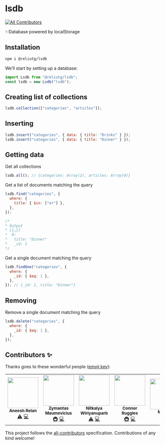 # lsdb

<!-- ALL-CONTRIBUTORS-BADGE:START - Do not remove or modify this section -->

[![All Contributors](https://img.shields.io/badge/all_contributors-5-orange.svg?style=flat-square)](#contributors-)

<!-- ALL-CONTRIBUTORS-BADGE:END -->

✨Database powered by localStorage

## Installation

```bash
npm i @reliutg/lsdb
```

We’ll start by setting up a database:

```js
import Lsdb from "@reliutg/lsdb";
const lsdb = new Lsdb("lsdb");
```

## Creating list of collections

```js
lsdb.collection(["categories", "articles"]);
```

## Inserting

```js
lsdb.insert("categories", { data: { title: "Drinks" } });
lsdb.insert("categories", { data: { title: "Dinner" } });
```

## Getting data

Get all collections

```js
lsdb.all(); // {categories: Array(2), articles: Array(0)}
```

Get a list of documents matching the query

```js
lsdb.find("categories", {
  where: {
    title: { $in: ["er"] },
  },
});

/* 
* Output
* [{…}]
*  0:
*   title: "Dinner"
*   _id: 1
*/

```

Get a single document matching the query

```js
lsdb.findOne("categories", {
  where: {
    _id: { $eq: 1 },
  },
}); // {_id: 1, title: "Dinner"}
```

## Removing

Remove a single document matching the query

```js
lsdb.delete("categories", {
  where: {
    _id: { $eq: 1 },
  },
});
```

## Contributors ✨

Thanks goes to these wonderful people ([emoji key](https://allcontributors.org/docs/en/emoji-key)):

<!-- ALL-CONTRIBUTORS-LIST:START - Do not remove or modify this section -->
<!-- prettier-ignore-start -->
<!-- markdownlint-disable -->
<table>
  <tr>
    <td align="center"><a href="https://github.com/aneeshrelan"><img src="https://avatars2.githubusercontent.com/u/17068083?v=4" width="100px;" alt=""/><br /><sub><b>Aneesh Relan</b></sub></a><br /><a href="https://github.com/reliut-g/lsdb/commits?author=aneeshrelan" title="Tests">⚠️</a> <a href="https://github.com/reliut-g/lsdb/commits?author=aneeshrelan" title="Code">💻</a></td>
    <td align="center"><a href="https://github.com/fr0stylo"><img src="https://avatars0.githubusercontent.com/u/13507123?v=4" width="100px;" alt=""/><br /><sub><b>Zymantas Maumevicius</b></sub></a><br /><a href="#infra-fr0stylo" title="Infrastructure (Hosting, Build-Tools, etc)">🚇</a> <a href="https://github.com/reliut-g/lsdb/commits?author=fr0stylo" title="Code">💻</a></td>
    <td align="center"><a href="https://github.com/dekpient"><img src="https://avatars1.githubusercontent.com/u/717270?v=4" width="100px;" alt=""/><br /><sub><b>Nitkalya Wiriyanuparb</b></sub></a><br /><a href="https://github.com/reliut-g/lsdb/commits?author=dekpient" title="Tests">⚠️</a> <a href="https://github.com/reliut-g/lsdb/commits?author=dekpient" title="Code">💻</a></td>
    <td align="center"><a href="https://connorruggles.dev"><img src="https://avatars0.githubusercontent.com/u/14317362?v=4" width="100px;" alt=""/><br /><sub><b>Connor Ruggles</b></sub></a><br /><a href="#infra-rugglcon" title="Infrastructure (Hosting, Build-Tools, etc)">🚇</a> <a href="https://github.com/reliut-g/lsdb/commits?author=rugglcon" title="Code">💻</a></td>
    <td align="center"><a href="https://smakss.github.io/"><img src="https://avatars0.githubusercontent.com/u/32557358?v=4" width="100px;" alt=""/><br /><sub><b>MAKSS</b></sub></a><br /><a href="https://github.com/reliut-g/lsdb/commits?author=SMAKSS" title="Documentation">📖</a></td>
  </tr>
</table>

<!-- markdownlint-enable -->
<!-- prettier-ignore-end -->

<!-- ALL-CONTRIBUTORS-LIST:END -->

This project follows the [all-contributors](https://github.com/all-contributors/all-contributors) specification. Contributions of any kind welcome!
